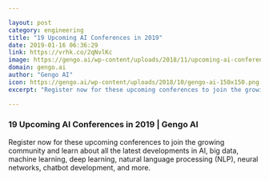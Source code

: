 ```yaml
---

layout: post
category: engineering
title: "19 Upcoming AI Conferences in 2019"
date: 2019-01-16 06:36:29
link: https://vrhk.co/2qNvlKc
image: https://gengo.ai/wp-content/uploads/2018/11/upcoming-ai-conferences.jpg
domain: gengo.ai
author: "Gengo AI"
icon: https://gengo.ai/wp-content/uploads/2018/10/gengo-ai-150x150.png
excerpt: "Register now for these upcoming conferences to join the growing community and learn about all the latest developments in AI, big data, machine learning, deep learning, natural language processing (NLP), neural networks, chatbot development, and more."

---
```


### 19 Upcoming AI Conferences in 2019 | Gengo AI

Register now for these upcoming conferences to join the growing community and learn about all the latest developments in AI, big data, machine learning, deep learning, natural language processing (NLP), neural networks, chatbot development, and more.